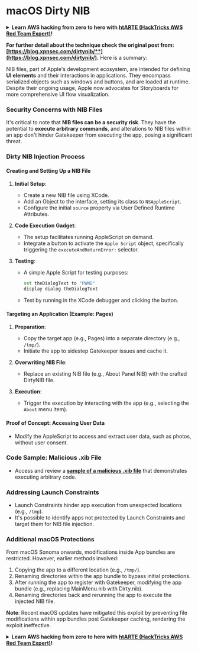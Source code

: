 # macOS Dirty NIB

<details>

<summary><strong>Learn AWS hacking from zero to hero with</strong> <a href="https://training.hacktricks.xyz/courses/arte"><strong>htARTE (HackTricks AWS Red Team Expert)</strong></a><strong>!</strong></summary>

Other ways to support HackTricks:

* If you want to see your **company advertised in HackTricks** or **download HackTricks in PDF** Check the [**SUBSCRIPTION PLANS**](https://github.com/sponsors/carlospolop)!
* Get the [**official PEASS & HackTricks swag**](https://peass.creator-spring.com)
* Discover [**The PEASS Family**](https://opensea.io/collection/the-peass-family), our collection of exclusive [**NFTs**](https://opensea.io/collection/the-peass-family)
* **Join the** 💬 [**Discord group**](https://discord.gg/hRep4RUj7f) or the [**telegram group**](https://t.me/peass) or **follow** us on **Twitter** 🐦 [**@carlospolopm**](https://twitter.com/hacktricks_live)**.**
* **Share your hacking tricks by submitting PRs to the** [**HackTricks**](https://github.com/carlospolop/hacktricks) and [**HackTricks Cloud**](https://github.com/carlospolop/hacktricks-cloud) github repos.

</details>

**For further detail about the technique check the original post from: [https://blog.xpnsec.com/dirtynib/**](https://blog.xpnsec.com/dirtynib/).** Here is a summary:

NIB files, part of Apple's development ecosystem, are intended for defining **UI elements** and their interactions in applications. They encompass serialized objects such as windows and buttons, and are loaded at runtime. Despite their ongoing usage, Apple now advocates for Storyboards for more comprehensive UI flow visualization.

### Security Concerns with NIB Files
It's critical to note that **NIB files can be a security risk**. They have the potential to **execute arbitrary commands**, and alterations to NIB files within an app don't hinder Gatekeeper from executing the app, posing a significant threat.

### Dirty NIB Injection Process
#### Creating and Setting Up a NIB File
1. **Initial Setup**:
   - Create a new NIB file using XCode.
   - Add an Object to the interface, setting its class to `NSAppleScript`.
   - Configure the initial `source` property via User Defined Runtime Attributes.

2. **Code Execution Gadget**:
   - The setup facilitates running AppleScript on demand.
   - Integrate a button to activate the `Apple Script` object, specifically triggering the `executeAndReturnError:` selector.

3. **Testing**:
   - A simple Apple Script for testing purposes:
     ```bash
     set theDialogText to "PWND"
     display dialog theDialogText
     ```
   - Test by running in the XCode debugger and clicking the button.

#### Targeting an Application (Example: Pages)
1. **Preparation**:
   - Copy the target app (e.g., Pages) into a separate directory (e.g., `/tmp/`).
   - Initiate the app to sidestep Gatekeeper issues and cache it.

2. **Overwriting NIB File**:
   - Replace an existing NIB file (e.g., About Panel NIB) with the crafted DirtyNIB file.

3. **Execution**:
   - Trigger the execution by interacting with the app (e.g., selecting the `About` menu item).

#### Proof of Concept: Accessing User Data
- Modify the AppleScript to access and extract user data, such as photos, without user consent.

### Code Sample: Malicious .xib File
- Access and review a [**sample of a malicious .xib file**](https://gist.github.com/xpn/16bfbe5a3f64fedfcc1822d0562636b4) that demonstrates executing arbitrary code.

### Addressing Launch Constraints
- Launch Constraints hinder app execution from unexpected locations (e.g., `/tmp`).
- It's possible to identify apps not protected by Launch Constraints and target them for NIB file injection.

### Additional macOS Protections
From macOS Sonoma onwards, modifications inside App bundles are restricted. However, earlier methods involved:
1. Copying the app to a different location (e.g., `/tmp/`).
2. Renaming directories within the app bundle to bypass initial protections.
3. After running the app to register with Gatekeeper, modifying the app bundle (e.g., replacing MainMenu.nib with Dirty.nib).
4. Renaming directories back and rerunning the app to execute the injected NIB file.

**Note**: Recent macOS updates have mitigated this exploit by preventing file modifications within app bundles post Gatekeeper caching, rendering the exploit ineffective.


<details>

<summary><strong>Learn AWS hacking from zero to hero with</strong> <a href="https://training.hacktricks.xyz/courses/arte"><strong>htARTE (HackTricks AWS Red Team Expert)</strong></a><strong>!</strong></summary>

Other ways to support HackTricks:

* If you want to see your **company advertised in HackTricks** or **download HackTricks in PDF** Check the [**SUBSCRIPTION PLANS**](https://github.com/sponsors/carlospolop)!
* Get the [**official PEASS & HackTricks swag**](https://peass.creator-spring.com)
* Discover [**The PEASS Family**](https://opensea.io/collection/the-peass-family), our collection of exclusive [**NFTs**](https://opensea.io/collection/the-peass-family)
* **Join the** 💬 [**Discord group**](https://discord.gg/hRep4RUj7f) or the [**telegram group**](https://t.me/peass) or **follow** us on **Twitter** 🐦 [**@carlospolopm**](https://twitter.com/hacktricks_live)**.**
* **Share your hacking tricks by submitting PRs to the** [**HackTricks**](https://github.com/carlospolop/hacktricks) and [**HackTricks Cloud**](https://github.com/carlospolop/hacktricks-cloud) github repos.

</details>

